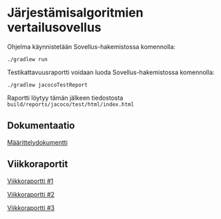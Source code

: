 # Järjestämisalgoritmien vertailusovellus

Ohjelma käynnistetään Sovellus-hakemistossa komennolla:
```
./gradlew run
```

Testikattavuusraportti voidaan luoda Sovellus-hakemistossa komennolla:
```
./gradlew jacocoTestReport
```
Raportti löytyy tämän jälkeen tiedostosta `build/reports/jacoco/test/html/index.html`

## Dokumentaatio

[Määrittelydokumentti](Dokumentaatio/maarittelydokumentti.md)

## Viikkoraportit

[Viikkoraportti #1](Dokumentaatio/viikkoraportti1.md)

[Viikkoraportti #2](Dokumentaatio/viikkoraportti2.md)

[Viikkoraportti #3](Dokumentaatio/viikkoraportti3.md)
